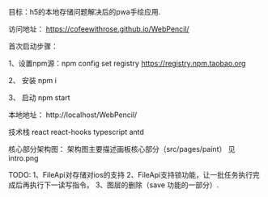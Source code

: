 目标：h5的本地存储问题解决后的pwa手绘应用.

访问地址： https://cofeewithrose.github.io/WebPencil/

首次启动步骤：

1、设置npm源：npm config set registry https://registry.npm.taobao.org

2、 安装 npm i

3、 启动 npm start

本地地址： http://localhost/WebPencil/


技术栈
react 
react-hooks
typescript
antd

核心部分架构图：
架构图主要描述画板核心部分（src/pages/paint）
见intro.png

TODO:
1、FileApi对存储对ios的支持
2、FileApi支持锁功能，让一批任务执行完成后再执行下一读写指令。 
3、图层的删除（save 功能的一部分）.
